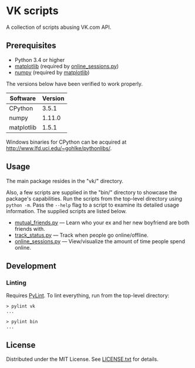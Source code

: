 VK scripts
==========

A collection of scripts abusing VK.com API.

Prerequisites
-------------

* Python 3.4 or higher
* [matplotlib][matplotlib] (required by [online_sessions.py])
* [numpy][numpy] (required by [matplotlib])

The versions below have been verified to work properly.

Software   | Version
---------- | -------
CPython    | 3.5.1
numpy      | 1.11.0
matplotlib | 1.5.1

Windows binaries for CPython can be acquired at
http://www.lfd.uci.edu/~gohlke/pythonlibs/.

[matplotlib]: http://matplotlib.org/
[numpy]: http://www.numpy.org/

Usage
-----

The main package resides in the "vk/" directory.

Also, a few scripts are supplied in the "bin/" directory to showcase the
package's capabilities.
Run the scripts from the top-level directory using `python -m`.
Pass the `--help` flag to a script to examine its detailed usage information.
The supplied scripts are listed below.

* [mutual_friends.py] &mdash; Learn who your ex and her new boyfriend are both
friends with.
* [track_status.py] &mdash; Track when people go online/offline.
* [online_sessions.py] &mdash; View/visualize the amount of time people spend
online.

[mutual_friends.py]: docs/mutual_friends.md
[track_status.py]: docs/track_status.md
[online_sessions.py]: docs/online_sessions.md

Development
-----------

### Linting

Requires [PyLint].
To lint everything, run from the top-level directory:

    > pylint vk
    ...

    > pylint bin
    ...

[PyLint]: https://www.pylint.org/

License
-------

Distributed under the MIT License.
See [LICENSE.txt] for details.

[LICENSE.txt]: LICENSE.txt
